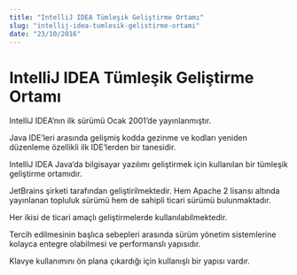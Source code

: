 ```yaml
---
title: "IntelliJ IDEA Tümleşik Geliştirme Ortamı"
slug: "intellij-idea-tumlesik-gelistirme-ortami"
date: "23/10/2016"
---
```


IntelliJ IDEA Tümleşik Geliştirme Ortamı
========================================
IntelliJ IDEA’nın ilk sürümü Ocak 2001’de yayınlanmıştır.

Java IDE’leri arasında gelişmiş kodda gezinme ve kodları yeniden düzenleme özellikli ilk IDE‘lerden bir tanesidir.

IntelliJ IDEA Java‘da bilgisayar yazılımı geliştirmek için kullanılan bir tümleşik geliştirme ortamıdır.

JetBrains şirketi tarafından geliştirilmektedir. Hem Apache 2 lisansı altında yayınlanan topluluk sürümü hem de sahipli ticari sürümü bulunmaktadır.

Her ikisi de ticari amaçlı geliştirmelerde kullanılabilmektedir.

Tercih edilmesinin başlıca sebepleri arasında sürüm yönetim sistemlerine kolayca entegre olabilmesi ve performanslı yapısıdır.

Klavye kullanımını ön plana çıkardığı için kullanışlı bir yapısı vardır.
